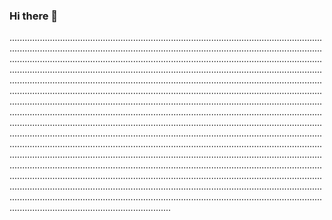 ### Hi there 👋

................................................................................................................................................................................................................................................................................................................................................................................................................................................................................................................................................................................................................................................................................................................................................................................................................................................................................................................................................................................................................................................................................................................................................................................................................................................................................................................................................................................................................................................................................................................................................................................................................................................................................................................................................................................................................................................................................................................................................................................................................................................................................................................................
